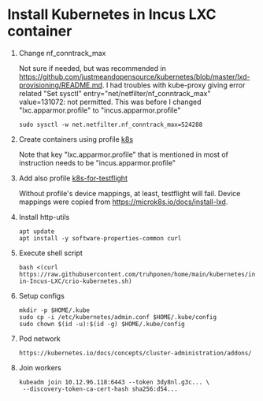 # Install Kubernetes in Incus LXC container

1. Change nf_conntrack_max

   Not sure if needed, but was recommended in https://github.com/justmeandopensource/kubernetes/blob/master/lxd-provisioning/README.md. I had troubles with kube-proxy giving error related "Set sysctl" entry="net/netfilter/nf_conntrack_max" value=131072: not permitted. This was before I changed "lxc.apparmor.profile" to "incus.apparmor.profile"

       sudo sysctl -w net.netfilter.nf_conntrack_max=524288

2. Create containers using profile [k8s](https://github.com/truhponen/home/blob/main/incus/k8s)

   Note that key "lxc.apparmor.profile" that is mentioned in most of instruction needs to be "incus.apparmor.profile"

3. Add also profile [k8s-for-testflight](https://github.com/truhponen/home/blob/main/incus/k8s-for-testflight)
   
   Without profile's device mappings, at least, testflight will fail. Device mappings were copied from https://microk8s.io/docs/install-lxd.

5. Install http-utils

       apt update
       apt install -y software-properties-common curl

5. Execute shell script

       bash <(curl https://raw.githubusercontent.com/truhponen/home/main/kubernetes/install-in-Incus-LXC/crio-kubernetes.sh)

6. Setup configs

       mkdir -p $HOME/.kube
       sudo cp -i /etc/kubernetes/admin.conf $HOME/.kube/config
       sudo chown $(id -u):$(id -g) $HOME/.kube/config

7. Pod network

       https://kubernetes.io/docs/concepts/cluster-administration/addons/

8. Join workers

       kubeadm join 10.12.96.118:6443 --token 3dy8nl.g3c... \
        --discovery-token-ca-cert-hash sha256:d54...
